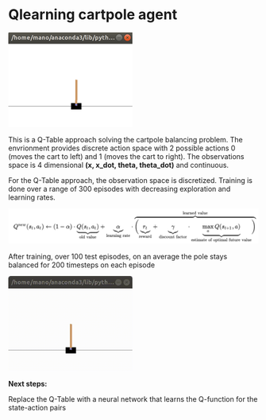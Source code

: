 # **Qlearning cartpole agent**

<img src="./readme_utils/env_image.png" width=250/>

This is a Q-Table approach solving the cartpole balancing problem. The envrionment provides discrete action space with 2 possible actions 0 (moves the cart to left) and 1 (moves the cart to right). The observations space is 4 dimensional **(x, x_dot, theta, theta_dot)** and continuous. 

For the Q-Table approach, the observation space is discretized. Training is done over a range of 300 episodes with decreasing exploration and learning rates.

<img src="./readme_utils/Q_update_eqn.png" width=800/>

After training, over 100 test episodes, on an average the pole stays balanced for 200 timesteps on each episode

<img src="./readme_utils/test1.gif" width=250/>

**Next steps:**

Replace the Q-Table with a neural network that learns the Q-function for the state-action pairs